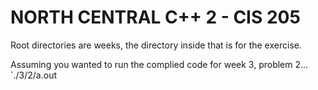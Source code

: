 # NORTH CENTRAL C++ 2 - CIS 205
Root directories are weeks, the directory inside that is for the exercise.

Assuming you wanted to run the complied code for week 3, problem 2... `./3/2/a.out
